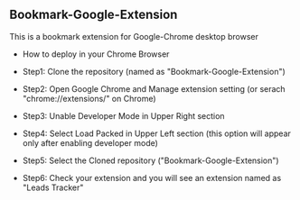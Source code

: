 ## Bookmark-Google-Extension
This is a bookmark extension for Google-Chrome desktop browser

* How to deploy in your Chrome Browser

* Step1: Clone the repository (named as "Bookmark-Google-Extension")

* Step2: Open Google Chrome and Manage extension setting (or serach "chrome://extensions/" on Chrome)

* Step3: Unable Developer Mode in Upper Right section

* Step4: Select Load Packed in Upper Left section (this option will appear only after enabling developer mode)

* Step5: Select the Cloned repository ("Bookmark-Google-Extension")

* Step6: Check your extension and you will see an extension named as "Leads Tracker"
